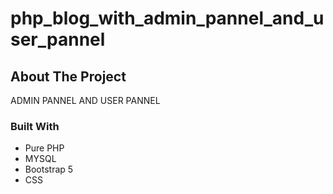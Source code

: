 # php_blog_with_admin_pannel_and_user_pannel

<!-- ABOUT THE PROJECT -->
## About The Project
   ADMIN PANNEL AND USER PANNEL
### Built With

* Pure PHP
* MYSQL 
* Bootstrap 5
* CSS




